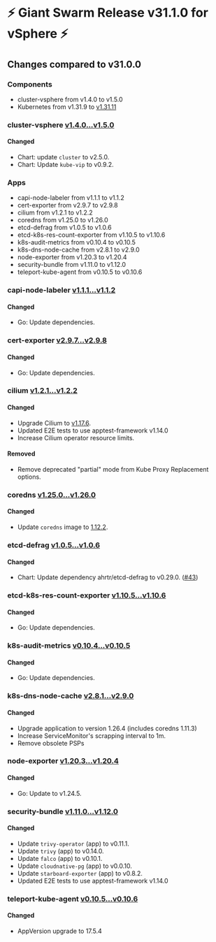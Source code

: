 # :zap: Giant Swarm Release v31.1.0 for vSphere :zap:

## Changes compared to v31.0.0

### Components

- cluster-vsphere from v1.4.0 to v1.5.0
- Kubernetes from v1.31.9 to [v1.31.11](https://github.com/kubernetes/kubernetes/blob/master/CHANGELOG/CHANGELOG-1.31.md#v1.31.11)

### cluster-vsphere [v1.4.0...v1.5.0](https://github.com/giantswarm/cluster-vsphere/compare/v1.4.0...v1.5.0)

#### Changed

- Chart: update `cluster` to v2.5.0.
- Chart: Update `kube-vip` to v0.9.2.

### Apps

- capi-node-labeler from v1.1.1 to v1.1.2
- cert-exporter from v2.9.7 to v2.9.8
- cilium from v1.2.1 to v1.2.2
- coredns from v1.25.0 to v1.26.0
- etcd-defrag from v1.0.5 to v1.0.6
- etcd-k8s-res-count-exporter from v1.10.5 to v1.10.6
- k8s-audit-metrics from v0.10.4 to v0.10.5
- k8s-dns-node-cache from v2.8.1 to v2.9.0
- node-exporter from v1.20.3 to v1.20.4
- security-bundle from v1.11.0 to v1.12.0
- teleport-kube-agent from v0.10.5 to v0.10.6


### capi-node-labeler [v1.1.1...v1.1.2](https://github.com/giantswarm/capi-node-labeler-app/compare/v1.1.1...v1.1.2)

#### Changed

- Go: Update dependencies.

### cert-exporter [v2.9.7...v2.9.8](https://github.com/giantswarm/cert-exporter/compare/v2.9.7...v2.9.8)

#### Changed

- Go: Update dependencies.

### cilium [v1.2.1...v1.2.2](https://github.com/giantswarm/cilium-app/compare/v1.2.1...v1.2.2)

#### Changed

- Upgrade Cilium to [v1.17.6](https://github.com/cilium/cilium/releases/tag/v1.17.6).
- Updated E2E tests to use apptest-framework v1.14.0
- Increase Cilium operator resource limits.

#### Removed

- Remove deprecated "partial" mode from Kube Proxy Replacement options.

### coredns [v1.25.0...v1.26.0](https://github.com/giantswarm/coredns-app/compare/v1.25.0...v1.26.0)

#### Changed

- Update `coredns` image to [1.12.2](https://github.com/coredns/coredns/releases/tag/v1.12.2).

### etcd-defrag [v1.0.5...v1.0.6](https://github.com/giantswarm/etcd-defrag-app/compare/v1.0.5...v1.0.6)

#### Changed

- Chart: Update dependency ahrtr/etcd-defrag to v0.29.0. ([#43](https://github.com/giantswarm/etcd-defrag-app/pull/43))

### etcd-k8s-res-count-exporter [v1.10.5...v1.10.6](https://github.com/giantswarm/etcd-kubernetes-resources-count-exporter/compare/v1.10.5...v1.10.6)

#### Changed

- Go: Update dependencies.

### k8s-audit-metrics [v0.10.4...v0.10.5](https://github.com/giantswarm/k8s-audit-metrics/compare/v0.10.4...v0.10.5)

#### Changed

- Go: Update dependencies.

### k8s-dns-node-cache [v2.8.1...v2.9.0](https://github.com/giantswarm/k8s-dns-node-cache-app/compare/v2.8.1...v2.9.0)

#### Changed

- Upgrade application to version 1.26.4 (includes coredns 1.11.3)
- Increase ServiceMonitor's scrapping interval to 1m.
- Remove obsolete PSPs

### node-exporter [v1.20.3...v1.20.4](https://github.com/giantswarm/node-exporter-app/compare/v1.20.3...v1.20.4)

#### Changed

- Go: Update to v1.24.5.

### security-bundle [v1.11.0...v1.12.0](https://github.com/giantswarm/security-bundle/compare/v1.11.0...v1.12.0)

#### Changed

- Update `trivy-operator` (app) to v0.11.1.
- Update `trivy` (app) to v0.14.0.
- Update `falco` (app) to v0.10.1.
- Update `cloudnative-pg` (app) to v0.0.10.
- Update `starboard-exporter` (app) to v0.8.2.
- Updated E2E tests to use apptest-framework v1.14.0

### teleport-kube-agent [v0.10.5...v0.10.6](https://github.com/giantswarm/teleport-kube-agent-app/compare/v0.10.5...v0.10.6)

#### Changed

- AppVersion upgrade to 17.5.4
